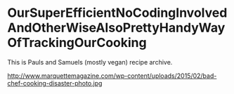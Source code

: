 # OurSuperEfficientNoCodingInvolvedAndOtherWiseAlsoPrettyHandyWayOfTrackingOurCooking
This is Pauls and Samuels (mostly vegan) recipe archive.

http://www.marquettemagazine.com/wp-content/uploads/2015/02/bad-chef-cooking-disaster-photo.jpg
